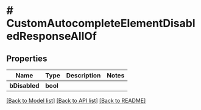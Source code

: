 # # CustomAutocompleteElementDisabledResponseAllOf

## Properties

Name | Type | Description | Notes
------------ | ------------- | ------------- | -------------
**bDisabled** | **bool** |  |

[[Back to Model list]](../../README.md#models) [[Back to API list]](../../README.md#endpoints) [[Back to README]](../../README.md)
